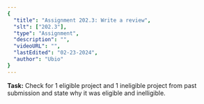 ```yaml
---
{
  "title": "Assignment 202.3: Write a review",
  "slt": ["202.3"],
  "type": "Assignment",
  "description": "",
  "videoURL": "",
  "lastEdited": "02-23-2024",
  "author": "Ubio"
}
---
```


**Task:** Check for 1 eligible project and 1 ineligible project from past submission and state why it was eligible and inelligible.
